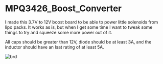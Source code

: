 # MPQ3426_Boost_Converter

I made this 3.7V to 12V boost board to be able to power little solenoids from lipo packs.  It works as is, but when I get some time I 
want to tweak some things to try and squeeze some more power out of it.

All caps should be greater than 12V, diode should be at least 3A, and the inductor should have an Isat rating of at least 5A.

![brd](https://user-images.githubusercontent.com/11184076/183798085-d216d821-43e5-42b6-9997-eae688181a02.png)
